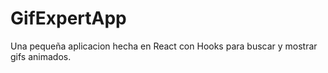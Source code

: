 # GifExpertApp

Una pequeña aplicacion hecha en React con Hooks para buscar y mostrar gifs animados.

